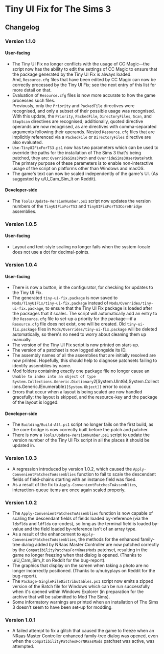 # Tiny UI Fix for The Sims 3

## Changelog

### Version 1.1.0

#### User-facing

- The Tiny UI Fix no longer conflicts with the usage of CC Magic—the script now has the ability to edit the settings of CC Magic to ensure that the package generated by the Tiny UI Fix is always loaded. \
And, `Resource.cfg` files that have been edited by CC Magic can now be correctly processed by the Tiny UI Fix; see the next entry of this list for more detail on that.
- Evaluation of `Resource.cfg` files is now more accurate to how the game processes such files. \
Previously, only the `Priority` and `PackedFile` directives were recognised, and only a subset of their possible usage was recognised. With this update, the `Priority`, `PackedFile`, `DirectoryFiles`, `Scan`, and `StopScan` directives are recognised; additionally, quoted directive operands are now recognised, as are directives with comma-separated arguments following their operands. Nested `Resource.cfg` files that are implicitly referenced via a `PackedFile` or `DirectoryFiles` directive are also evaluated.
- `Use-TinyUIFixForTS3.ps1` now has two parameters which can be used to override the paths for the installation of The Sims 3 that's being patched, they are: `OverrideSims3Path` and `OverrideSims3UserDataPath`. The primary purpose of these parameters is to enable non-interactive usage of the script on platforms other than Windows and macOS.
- The game's text can now be scaled independently of the game's UI. (As suggested by u/U_Cam_Sim_It on Reddit).

#### Developer-side

- The `Tools/Update-VersionNumber.ps1` script now updates the version numbers of the `TinyUIFixForTS3` and `TinyUIFixForTS3CoreBridge` assemblies.

### Version 1.0.5

#### User-facing

- Layout and text-style scaling no longer fails when the system-locale does not use a dot for decimal-points.

### Version 1.0.4

#### User-facing

- There is now a button, in the configurator, for checking for updates to the Tiny UI Fix.
- The generated `tiny-ui-fix.package` is now saved to `Mods/TinyUIFix/tiny-ui-fix.package` instead of `Mods/Overrides/tiny-ui-fix.package`, to ensure that the Tiny UI Fix package is loaded after the packages that it scales. The script will automatically add an entry to the `Resource.cfg` file to set-up a priority for the package—if a `Resource.cfg` file does not exist, one will be created. Old `tiny-ui-fix.package` files in `Mods/Overrides/tiny-ui-fix.package` will be deleted automatically, so there's no need to worry about cleaning them up manually.
- The version of the Tiny UI Fix script is now printed on start-up.
- The version of a patchset is now logged alongside its ID.
- The assembly names of all the assemblies that are initially resolved are now printed. Hopefully, this should help to diagnose patchsets failing to identify assemblies by name.
- Mod folders containing exactly one package file no longer cause an `Unable to index into an object of type System.Collections.Generic.Dictionary`2[System.UInt64,System.Collections.Generic.IEnumerable`1[System.Object]]` error to occur.
- Errors that occur when a layout is being scaled are now handled gracefully: the layout is skipped, and the resource-key and the package of the layout is logged.

#### Developer-side

- The `Building/Build-All.ps1` script no longer fails on the first build, as the core-bridge is now correctly built before the patch and patcher.
- There is now a `Tools/Update-VersionNumber.ps1` script to update the version number of the Tiny UI Fix script in all the places it should be updated in.

### Version 1.0.3

- A regression introduced by version 1.0.2, which caused the `Apply-ConvenientPatchesToAssemblies` function to fail to scale the descendant fields of field-chains starting with an instance field was fixed.
- As a result of the fix to `Apply-ConvenientPatchesToAssemblies`, interaction-queue items are once again scaled properly.

### Version 1.0.2

- The `Apply-ConvenientPatchesToAssemblies` function is now capable of scaling the descendant fields of fields loaded by-reference (via the `ldsflda` and `ldflda` op-codes), so long as the terminal field is loaded by-value and the field loaded by-reference isn't of an array type.
- As a result of the enhancement to `Apply-ConvenientPatchesToAssemblies`, the methods for the enhanced family-tree dialog added by NRaas Master Controller are now patched correctly by the `CompatibilityPatchesForNRaasMods` patchset, resulting in the game no longer freezing when that dialog is opened. (Thanks to u/U_Cam_Sim_It on Reddit for the bug-report).
- The graphics that display on the screen when taking a photo are no longer incorrectly positioned. (Thanks to u/nubyplays on Reddit for the bug-report).
- The `Package-SingleFileDistributables.ps1` script now emits a zipped version of the Batch file for Windows which can be run successfully when it's opened within Windows Explorer (in preparation for the archive that will be submitted to Mod The Sims).
- Some informatory warnings are printed when an installation of The Sims 3 doesn't seem to have been set-up for modding.

### Version 1.0.1

* A failed attempt to fix a glitch that caused the game to freeze when an NRaas Master Controller enhanced family-tree dialog was opened, even when the `CompatibilityPatchesForNRaasMods` patchset was active, was attempted.
